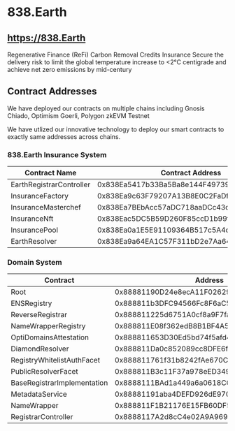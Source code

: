 # 838.Earth

## https://838.Earth

Regenerative Finance (ReFi)
Carbon Removal Credits Insurance
Secure the delivery risk to limit the global temperature increase to <2°C centigrade and achieve net zero emissions by mid-century

## Contract Addresses

We have deployed our contracts on multiple chains including Gnosis Chiado, Optimism Goerli, Polygon zkEVM Testnet

We have utlized our innovative technology to deploy our smart contracts to exactly same addresses across chains.

### 838.Earth Insurance System

| Contract Name            | Contract Address                           |
|--------------------------|--------------------------------------------|
| EarthRegistrarController | 0x838Ea5417b33Ba5Ba8e144F49739A81Ad2249Fb5 |
| InsuranceFactory         | 0x838Ea9c63F79207A13B8E0C2FaDf1db1613421Cb |
| InsuranceMasterchef      | 0x838Ea7BEbAcc57aDC718aaDCc43c9DA7b3A774a9 |
| InsuranceNft             | 0x838Eac5DC5B59D260F85ccD1b99f435c766c90Af |
| InsurancePool            | 0x838Ea0a1E5E91109364B517c5A4d5fD1829b244c |
| EarthResolver            | 0x838Ea9a64EA1C57F311bD2e7Aa649C0d6984c1eB |


### Domain System

| Contract                    | Address                                    |
|-----------------------------|--------------------------------------------|
| Root                        | 0x88881190D24e8ecA11F0262972cff8081b2AFc45 |
| ENSRegistry                 | 0x888811b3DFC94566Fc8F6aC5e86069981a50B490 |
| ReverseRegistrar            | 0x888811225d6751A0cf8a9F7fa6a77f4F1EF69DC9 |
| NameWrapperRegistry         | 0x888811E08f362edB8B1BF4A52c08fED2A58a427E |
| OptiDomainsAttestation      | 0x888811653D30Ed5bd74f5afd4B2bffe2dE3192B3 |
| DiamondResolver             | 0x888811Da0c852089cc8DFE6f3bAd190a46acaAE6 |
| RegistryWhitelistAuthFacet  | 0x888811761f31b8242fAe670C3f0a054e226D10e8 |
| PublicResolverFacet         | 0x888811B3c11F37a978eED349b174F7e9cCec14D7 |
| BaseRegistrarImplementation | 0x8888111BAd1a449a6a0618C0fE7DC1727e3aaf99 |
| MetadataService             | 0x88881191aba4DEFD926dE9708C457d092120beaa |
| NameWrapper                 | 0x888811F1B21176E15FB60DF500eA85B490Dd2836 |
| RegistrarController         | 0x8888117A2d8cC4e02A9A9691Ba0e166b2842360D |